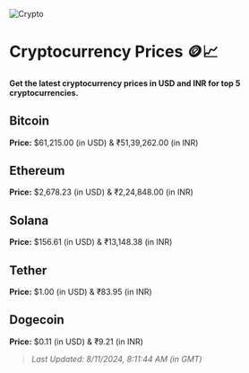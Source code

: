 
![Crypto](https://www.techguide.com.au/wp-content/uploads/2020/11/crypto3.jpeg)

# Cryptocurrency Prices 🪙📈

#### Get the latest cryptocurrency prices in USD and INR for top 5 cryptocurrencies.

## Bitcoin

**Price:** $61,215.00 (in USD) & ₹51,39,262.00 (in INR)

## Ethereum

**Price:** $2,678.23 (in USD) & ₹2,24,848.00 (in INR)

## Solana

**Price:** $156.61 (in USD) & ₹13,148.38 (in INR)

## Tether

**Price:** $1.00 (in USD) & ₹83.95 (in INR)

## Dogecoin

**Price:** $0.11 (in USD) & ₹9.21 (in INR)

> _Last Updated: 8/11/2024, 8:11:44 AM (in GMT)_

